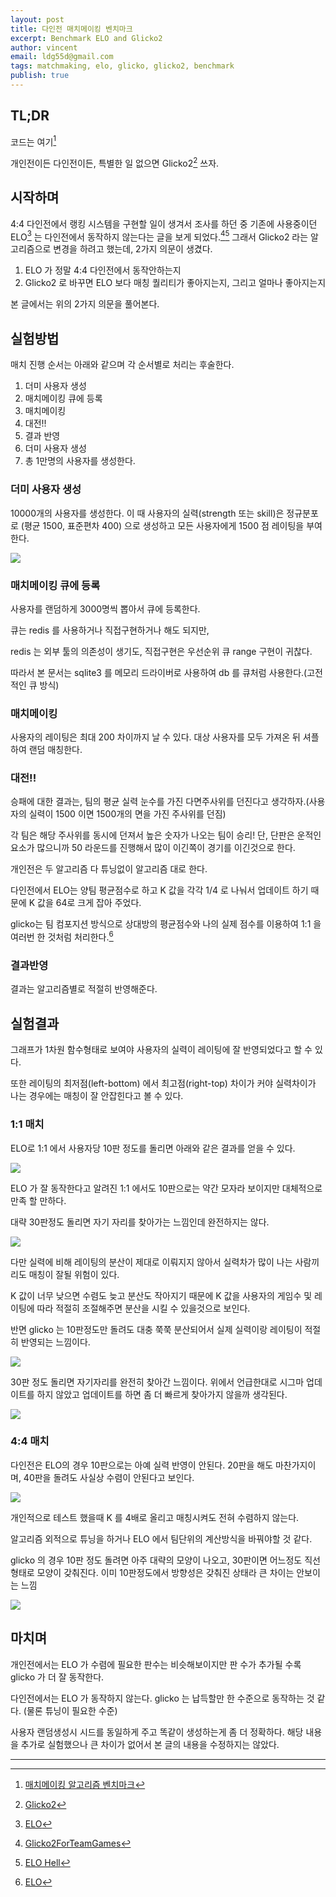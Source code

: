 ```yaml
---
layout: post
title: 다인전 매치메이킹 벤치마크
excerpt: Benchmark ELO and Glicko2
author: vincent
email: ldg55d@gmail.com
tags: matchmaking, elo, glicko, glicko2, benchmark
publish: true
---
```


## TL;DR

코드는 여기[^1]

개인전이든 다인전이든, 특별한 일 없으면 Glicko2[^2] 쓰자.

## 시작하며

4:4 다인전에서 랭킹 시스템을 구현할 일이 생겨서 조사를 하던 중 기존에 사용중이던 ELO[^4] 는 다인전에서 동작하지 않는다는 글을 보게 되었다.[^3][^5]
그래서 Glicko2 라는 알고리즘으로 변경을 하려고 했는데, 2가지 의문이 생겼다.

1. ELO 가 정말 4:4 다인전에서 동작안하는지
2. Glicko2 로 바꾸면 ELO 보다 매칭 퀄리티가 좋아지는지, 그리고 얼마나 좋아지는지

본 글에서는 위의 2가지 의문을 풀어본다.

## 실험방법

매치 진행 순서는 아래와 같으며 각 순서별로 처리는 후술한다.

1. 더미 사용자 생성
2. 매치메이킹 큐에 등록
3. 매치메이킹
4. 대전!!
5. 결과 반영
6. 더미 사용자 생성
7. 총 1만명의 사용자를 생성한다.

### 더미 사용자 생성

10000개의 사용자를 생성한다.
이 때 사용자의 실력(strength 또는 skill)은 정규분포로 (평균 1500, 표준편차 400) 으로 생성하고 모든 사용자에게 1500 점 레이팅을 부여한다.

![](/assets/img/20191008/strengthdist.png)

### 매치메이킹 큐에 등록

사용자를 랜덤하게 3000명씩 뽑아서 큐에 등록한다.

큐는 redis 를 사용하거나 직접구현하거나 해도 되지만,

redis 는 외부 툴의 의존성이 생기도, 직접구현은 우선순위 큐 range 구현이 귀찮다.

따라서 본 문서는 sqlite3 를 메모리 드라이버로 사용하여 db 를 큐처럼 사용한다.(고전적인 큐 방식)

### 매치메이킹

사용자의 레이팅은 최대 200 차이까지 날 수 있다.
대상 사용자를 모두 가져온 뒤 셔플하여 랜덤 매칭한다.

### 대전!!

승패에 대한 결과는, 팀의 평균 실력 눈수를 가진 다면주사위를 던진다고 생각하자.(사용자의 실력이 1500 이면 1500개의 면을 가진 주사위를 던짐)

각 팀은 해당 주사위를 동시에 던져서 높은 숫자가 나오는 팀이 승리! 
단, 단판은 운적인 요소가 많으니까 50 라운드를 진행해서 많이 이긴쪽이 경기를 이긴것으로 한다.

개인전은 두 알고리즘 다 튜닝없이 알고리즘 대로 한다.

다인전에서 ELO는 양팀 평균점수로 하고 K 값을 각각 1/4 로 나눠서 업데이트 하기 때문에 K 값을 64로 크게 잡아 주었다.

glicko는 팀 컴포지션 방식으로 상대방의 평균점수와 나의 실제 점수를 이용하여 1:1 을 여러번 한 것처럼 처리한다.[^4]

### 결과반영

결과는 알고리즘별로 적절히 반영해준다.

## 실험결과

그래프가 1차원 함수형태로 보여야 사용자의 실력이 레이팅에 잘 반영되었다고 할 수 있다.

또한 레이팅의 최저점(left-bottom) 에서 최고점(right-top) 차이가 커야 실력차이가 나는 경우에는 매칭이 잘 안잡힌다고 볼 수 있다.

### 1:1 매치

ELO로 1:1 에서 사용자당 10판 정도를 돌리면 아래와 같은 결과를 얻을 수 있다.

![](/assets/img/20191008/individual_elo10.png)

ELO 가 잘 동작한다고 알려진 1:1 에서도 10판으로는 약간 모자라 보이지만 대체적으로 만족 할 만하다.

대략 30판정도 돌리면 자기 자리를 찾아가는 느낌인데 완전하지는 않다.

![](/assets/img/20191008/individual_elo30.png)

다만 실력에 비해 레이팅의 분산이 제대로 이뤄지지 않아서 실력차가 많이 나는 사람끼리도 매칭이 잘될 위험이 있다.

K 값이 너무 낮으면 수렴도 늦고 분산도 작아지기 때문에 K 값을 사용자의 게임수 및 레이팅에 따라 적절히 조절해주면 분산을 시킬 수 있을것으로 보인다.

반면 glicko 는 10판정도만 돌려도 대충 쭉쭉 분산되어서 실제 실력이랑 레이팅이 적절히 반영되는 느낌이다.

![](/assets/img/20191008/individual_glicko10.png)

30판 정도 돌리면 자기자리를 완전히 찾아간 느낌이다. 위에서 언급한대로 시그마 업데이트를 하지 않았고 업데이트를 하면 좀 더 빠르게 찾아가지 않을까 생각된다.

![](/assets/img/20191008/individual_glicko30.png)

### 4:4 매치

다인전은 ELO의 경우 10판으로는 아예 실력 반영이 안된다. 20판을 해도 마찬가지이며, 40판을 돌려도 사실상 수렴이 안된다고 보인다.

![](/assets/img/20191008/team_elo30.png)

개인적으로 테스트 했을때 K 를 4배로 올리고 매칭시켜도 전혀 수렴하지 않는다.

알고리즘 외적으로 튜닝을 하거나 ELO 에서 팀단위의 계산방식을 바꿔야할 것 같다.

glicko 의 경우 10판 정도 돌려면 아주 대략의 모양이 나오고, 30판이면 어느정도 직선 형태로 모양이 갖춰진다. 이미 10판정도에서 방향성은 갖춰진 상태라 큰 차이는 안보이는 느낌

![](/assets/img/20191008/team_glicko30.png)

## 마치며

개인전에서는 ELO 가 수렴에 필요한 판수는 비슷해보이지만 판 수가 추가될 수록 glicko 가 더 잘 동작한다.

다인전에서는 ELO 가 동작하지 않는다. glicko 는 납득할만 한 수준으로 동작하는 것 같다. (물론 튜닝이 필요한 수준)

사용자 랜덤생성시 시드를 동일하게 주고 똑같이 생성하는게 좀 더 정확하다.
해당 내용을 추가로 실험했으나 큰 차이가 없어서 본 글의 내용을 수정하지는 않았다.

----

[^1]: [매치메이킹 알고리즘 벤치마크](https://github.com/haandol/matchmaking_benchmark)
[^2]: [Glicko2](http://www.glicko.net/glicko/glicko2.pdf)
[^3]: [Glicko2ForTeamGames](http://rhetoricstudios.com/downloads/AbstractingGlicko2ForTeamGames.pdf)
[^4]: [ELO](https://en.wikipedia.org/wiki/Elo_rating_system)
[^5]: [ELO Hell](https://en.wikipedia.org/wiki/Elo_hell)